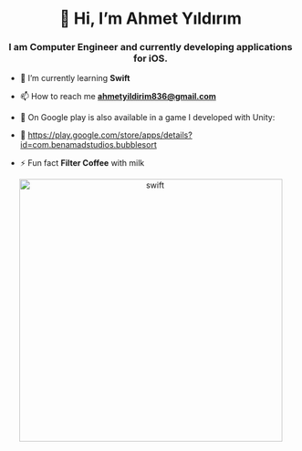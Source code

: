                                    
 <h1 align="center">👋 Hi, I’m Ahmet Yıldırım</h1>
<h3 align="center">I am Computer Engineer and currently developing applications for iOS.</h3>

               
   - 🌱 I’m currently learning **Swift**
               
   - 📫 How to reach me **ahmetyildirim836@gmail.com**
                
  -  📲 On Google play is also available in a game I developed with Unity:
  - 🧩 https://play.google.com/store/apps/details?id=com.benamadstudios.bubblesort
   
  - ⚡ Fun fact **Filter Coffee** with milk
                
<p align="left"><p align="center"> 
 <img width="461" alt="swift" src="https://user-images.githubusercontent.com/39477363/111867131-23d7d300-8983-11eb-9e92-4af3133e0795.png">

                                                                                                                                






                        
